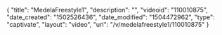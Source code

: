 {
    "title": "MedelaFreestyle1",
    "description": "",
    "videoid": "110010875",
    "date_created": "1502526436",
    "date_modified": "1504472962",
    "type": "captivate",
    "layout": "video",
    "url": "\/v\/medelafreestyle1\/110010875"
}